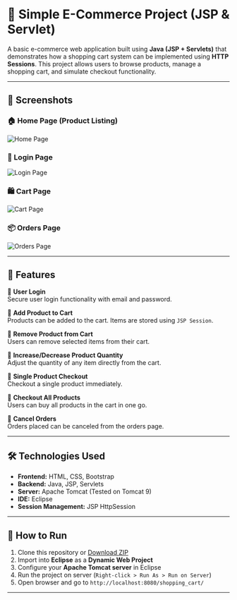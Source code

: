 # 🛒 Simple E-Commerce Project (JSP & Servlet)

A basic e-commerce web application built using **Java (JSP + Servlets)** that demonstrates how a shopping cart system can be implemented using **HTTP Sessions**. This project allows users to browse products, manage a shopping cart, and simulate checkout functionality.

---

## 📸 Screenshots

### 🏠 Home Page (Product Listing)
![Home Page](./home.png)

### 🔐 Login Page
![Login Page](./login.png)

### 🛍️ Cart Page
![Cart Page](./cart.png)

### 📦 Orders Page
![Orders Page](./odered.png)

---

## 🧾 Features

🔹 **User Login**  
Secure user login functionality with email and password.

🔹 **Add Product to Cart**  
Products can be added to the cart. Items are stored using `JSP Session`.

🔹 **Remove Product from Cart**  
Users can remove selected items from their cart.

🔹 **Increase/Decrease Product Quantity**  
Adjust the quantity of any item directly from the cart.

🔹 **Single Product Checkout**  
Checkout a single product immediately.

🔹 **Checkout All Products**  
Users can buy all products in the cart in one go.

🔹 **Cancel Orders**  
Orders placed can be canceled from the orders page.

---

## 🛠️ Technologies Used

- **Frontend:** HTML, CSS, Bootstrap
- **Backend:** Java, JSP, Servlets
- **Server:** Apache Tomcat (Tested on Tomcat 9)
- **IDE:** Eclipse
- **Session Management:** JSP HttpSession

---

## 🚀 How to Run

1. Clone this repository or [Download ZIP](https://github.com/your-username/your-repo-name)
2. Import into **Eclipse** as a **Dynamic Web Project**
3. Configure your **Apache Tomcat server** in Eclipse
4. Run the project on server (`Right-click > Run As > Run on Server`)
5. Open browser and go to `http://localhost:8080/shopping_cart/`

---
